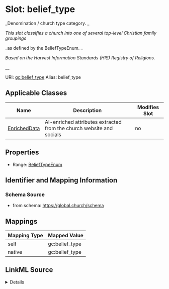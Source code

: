

# Slot: belief_type 


_Denomination / church type category.  _

_This slot classifies a church into one of several top-level Christian family groupings_

_as defined by the BeliefTypeEnum.  _

_Based on the Harvest Information Standards (HIS) Registry of Religions._

__





URI: [gc:belief_type](https://global.church/schema/belief_type)
Alias: belief_type

<!-- no inheritance hierarchy -->





## Applicable Classes

| Name | Description | Modifies Slot |
| --- | --- | --- |
| [EnrichedData](EnrichedData.md) | AI-enriched attributes extracted from the church website and socials |  no  |






## Properties

* Range: [BeliefTypeEnum](BeliefTypeEnum.md)




## Identifier and Mapping Information






### Schema Source


* from schema: https://global.church/schema




## Mappings

| Mapping Type | Mapped Value |
| ---  | ---  |
| self | gc:belief_type |
| native | gc:belief_type |




## LinkML Source

<details>
```yaml
name: belief_type
description: "Denomination / church type category.  \nThis slot classifies a church\
  \ into one of several top-level Christian family groupings\nas defined by the BeliefTypeEnum.\
  \  \nBased on the Harvest Information Standards (HIS) Registry of Religions.\n"
in_subset:
- public
- enrichment
from_schema: https://global.church/schema
rank: 1000
alias: belief_type
domain_of:
- EnrichedData
range: BeliefTypeEnum

```
</details>